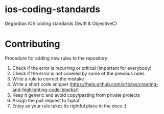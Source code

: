 # ios-coding-standards
Degordian iOS coding standards (Swift & ObjectiveC)

# Contributing
Procedure for adding new rules to the repository:
1. Check if the error is recurring or critical (important for everybody)
2. Check if the error is not covered by some of the previous rules
2. Write a rule to correct the mistake
3. Write a short code snippet (https://help.github.com/articles/creating-and-highlighting-code-blocks/)
4. Keep it generic and avoid copy/pasting from private projects
5. Assign the pull request to fajdof
6. Enjoy as your rule takes its rightful place in the docs :)

